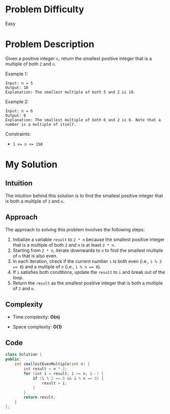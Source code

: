 # Problem Difficulty
Easy

# Problem Description
Given a positive integer `n`, return the smallest positive integer that is a multiple of both `2` and `n`.
 
Example 1:
```
Input: n = 5
Output: 10
Explanation: The smallest multiple of both 5 and 2 is 10.
```
Example 2:
```
Input: n = 6
Output: 6
Explanation: The smallest multiple of both 6 and 2 is 6. Note that a number is a multiple of itself.
```

Constraints:
- `1 <= n <= 150`

# My Solution
## Intuition
The intuition behind this solution is to find the smallest positive integer that is both a multiple of `2` and `n`.

## Approach
The approach to solving this problem involves the following steps:
1. Initialize a variable `result` to `2 * n` because the smallest positive integer that is a multiple of both `2` and `n` is at least `2 * n`.
2. Starting from `2 * n`, iterate downwards to `n` to find the smallest multiple of `n` that is also even.
3. In each iteration, check if the current number `i` is both even (i.e., `i % 2 == 0`) and a multiple of `n` (i.e., `i % n == 0`).
4. If `i` satisfies both conditions, update the `result` to `i` and break out of the loop.
5. Return the `result` as the smallest positive integer that is both a multiple of `2` and `n`.

## Complexity
- Time complexity: **O(n)**

- Space complexity: **O(1)**

## Code
```cpp
class Solution {
public:
    int smallestEvenMultiple(int n) {
        int result = n * 2;
        for (int i = result; i >= n; i--) {
            if (i % 2 == 0 && i % n == 0) {
                result = i;
            }
        }
        return result;
    }
};
```
